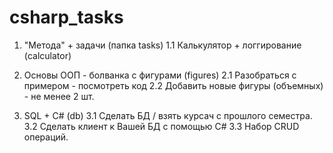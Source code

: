 # csharp_tasks
1. "Метода" + задачи (папка tasks)
1.1 Калькулятор + логгирование (calculator)

2. Основы ООП - болванка с фигурами (figures)
2.1 Разобраться с примером - посмотреть код
2.2 Добавить новые фигуры (объемных) - не менее 2 шт.

3. SQL + C# (db)
3.1 Сделать БД / взять курсач с прошлого семестра.
3.2 Сделать клиент к Вашей БД с помощью C#
3.3 Набор CRUD операций.

